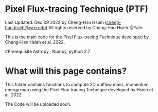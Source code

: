 # Pixel Flux-tracing Technique (PTF)
Last Updated: Dec 09 2022 by Cheng-Han Hsieh (cheng-han.hsieh@yale.edu) 
All rights reserved by Cheng-Han Hsieh @Yale.

This is the main code for the Pixel Flux-tracing Technique developed by Cheng-Han Hsieh et al. 2022.

#Prerequisite
Astropy , Numpy, python 2.7

# What will this page contains? 
This folder contains functions to compute 2D outflow mass, momentum, energy map using the Pixel Flux-tracing Technique developed by Hsieh et al. 2022.

The Code will be uploaded soon. 
